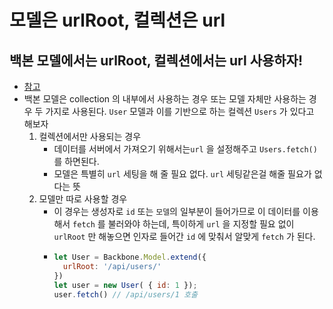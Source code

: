 # 모델은 urlRoot, 컬렉션은 url

## 백본 모델에서는 urlRoot, 컬렉션에서는 url 사용하자!

* [참고](https://riptutorial.com/backbone-js/example/22107/model-urlroot---model-url--)
* 백본 모델은 collection 의 내부에서 사용하는 경우 또는 모델 자체만 사용하는 경우 두 가지로 사용된다. `User` 모델과 이를 기반으로 하는 컬렉션 `Users` 가 있다고 해보자
  1. 컬렉션에서만 사용되는 경우
     * 데이터를 서버에서 가져오기 위해서는`url` 을 설정해주고  `Users.fetch()` 를 하면된다. 
     * 모델은 특별히 `url` 세팅을 해 줄 필요 없다. `url` 세팅같은걸 해줄 필요가 없다는 뜻
  2. 모델만 따로 사용할 경우
     * 이 경우는 생성자로 `id` 또는 `모델`의 일부분이 들어가므로 이 데이터를 이용해서 `fetch` 를 불러와야 하는데, 특이하게 `url` 을 지정할 필요 없이 `urlRoot` 만 해놓으면 인자로 들어간 `id` 에 맞춰서 알맞게 `fetch` 가 된다.
     * ```javascript
       let User = Backbone.Model.extend({
         urlRoot: '/api/users/'
       })
       let user = new User( { id: 1 });
       user.fetch() // /api/users/1 호출
       ```

